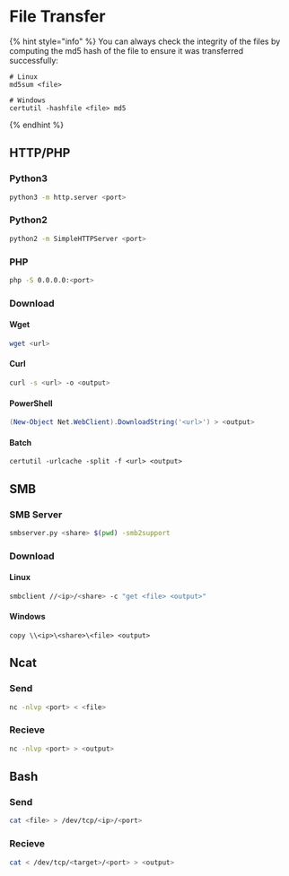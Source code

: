# File Transfer

{% hint style="info" %}
You can always check the integrity of the files by computing the md5 hash of the file to ensure it was transferred successfully:

```batch
# Linux
md5sum <file>

# Windows
certutil -hashfile <file> md5
```
{% endhint %}

## HTTP/PHP

### Python3

```bash
python3 -m http.server <port>
```

### Python2

```bash
python2 -m SimpleHTTPServer <port>
```

### PHP

```bash
php -S 0.0.0.0:<port>
```

### Download

#### Wget

```bash
wget <url>
```

#### Curl

```bash
curl -s <url> -o <output>
```

#### PowerShell

```powershell
(New-Object Net.WebClient).DownloadString('<url>') > <output>
```

#### Batch

```batch
certutil -urlcache -split -f <url> <output>
```

## SMB

### SMB Server

```bash
smbserver.py <share> $(pwd) -smb2support
```

### Download

#### Linux

```bash
smbclient //<ip>/<share> -c "get <file> <output>"
```

#### Windows

```batch
copy \\<ip>\<share>\<file> <output>
```

## Ncat

### Send

```bash
nc -nlvp <port> < <file>
```

### Recieve

```bash
nc -nlvp <port> > <output>
```

## Bash

### Send

```bash
cat <file> > /dev/tcp/<ip>/<port>
```

### Recieve

```bash
cat < /dev/tcp/<target>/<port> > <output>
```
